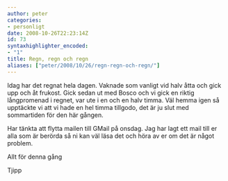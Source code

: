 ```yaml
---
author: peter
categories:
- personligt
date: 2008-10-26T22:23:14Z
id: 73
syntaxhighlighter_encoded:
- "1"
title: Regn, regn och regn
aliases: ["peter/2008/10/26/regn-regn-och-regn/"]
---
```


Idag har det regnat hela dagen. Vaknade som vanligt vid halv åtta och gick upp och åt frukost. Gick sedan ut med Bosco och vi gick en riktig långpromenad i regnet, var ute i en och en halv timma. Väl hemma igen så upptäckte vi att vi hade en hel timma tillgodo, det är ju slut med sommartiden för den här gången. 

Har tänkta att flytta mailen till GMail på onsdag. Jag har lagt ett mail till er alla som är berörda så ni kan väl läsa det och höra av er om det är något problem. 

Allt för denna gång 

Tjipp
